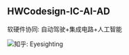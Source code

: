 ## HWCodesign-IC-AI-AD
软硬件协同: 自动驾驶+集成电路+人工智能

![知乎: Eyesighting](https://www.zhihu.com/people/EverydayEngineer)
